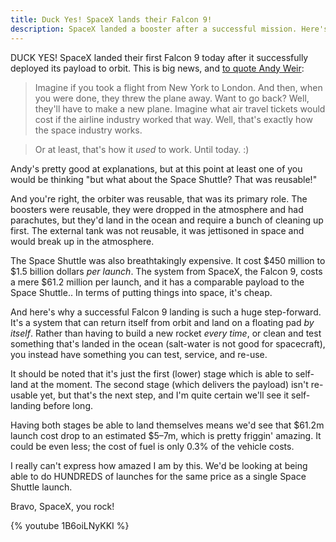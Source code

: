 ```yaml
---
title: Duck Yes! SpaceX lands their Falcon 9!
description: SpaceX landed a booster after a successful mission. Here's why that's awesome.
---
```


DUCK YES! SpaceX landed their first Falcon 9 today after it successfully deployed its payload to orbit. This is big news, and [to quote Andy Weir](https://www.facebook.com/AndyWeirAuthor/photos/a.463868883712409.1073741828.462962073803090/834802823285678/):

> Imagine if you took a flight from New York to London. And then, when you were done, they threw the plane away. Want to go back? Well, they'll have to make a new plane. Imagine what air travel tickets would cost if the airline industry worked that way. Well, that's exactly how the space industry works.

> Or at least, that's how it *used* to work. Until today. :)

<!--more-->

Andy's pretty good at explanations, but at this point at least one of you would be thinking "but what about the Space Shuttle? That was reusable!"

And you're right, the orbiter was reusable, that was its primary role. The boosters were reusable, they were dropped in the atmosphere and had parachutes, but they'd land in the ocean and require a bunch of cleaning up first. The external tank was not reusable, it was jettisoned in space and would break up in the atmosphere.

The Space Shuttle was also breathtakingly expensive. It cost $450 million to $1.5 billion dollars *per launch*. The system from SpaceX, the Falcon 9, costs a mere $61.2 million per launch, and it has a comparable payload to the Space Shuttle.. In terms of putting things into space, it's cheap.

And here's why a successful Falcon 9 landing is such a huge step-forward. It's a system that can return itself from orbit and land on a floating pad *by itself*. Rather than having to build a new rocket *every time*, or clean and test something that's landed in the ocean (salt-water is not good for spacecraft), you instead have something you can test, service, and re-use.

It should be noted that it's just the first (lower) stage which is able to self-land at the moment. The second stage (which delivers the payload) isn't re-usable yet, but that's the next step, and I'm quite certain we'll see it self-landing before long.

Having both stages be able to land themselves means we'd see that $61.2m launch cost drop to an estimated $5–7m, which is pretty friggin' amazing. It could be even less; the cost of fuel is only 0.3% of the vehicle costs.

I really can't express how amazed I am by this. We'd be looking at being able to do HUNDREDS of launches for the same price as a single Space Shuttle launch.

Bravo, SpaceX, you rock!

{% youtube 1B6oiLNyKKI %}

